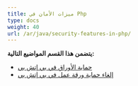 ```yaml
---
title: ميزات الأمان في Php
type: docs
weight: 40
url: /ar/java/security-features-in-php/
---
```


**يتضمن هذا القسم المواضيع التالية:**

- [حماية الأوراق في بي إتش بي](/cells/ar/java/protecting-worksheets-in-php/)
- [إلغاء حماية ورقة عمل في بي إتش بي](/cells/ar/java/unprotect-a-worksheet-in-php/)
